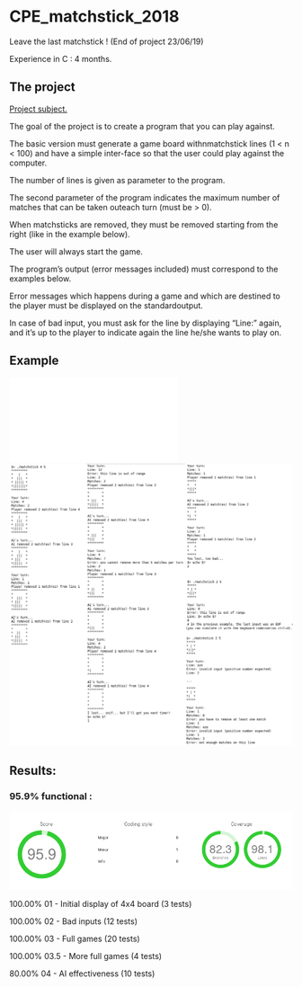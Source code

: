 # CPE_matchstick_2018
Leave the last matchstick ! (End of project 23/06/19)

Experience in C : 4 months.

## The project 

[Project subject.](/Project/B-PSU-200_navy.pdf)

The goal of the project is to create a program that you can play against.

The basic version must generate a game board withnmatchstick lines (1 < n < 100) and have a simple inter-face so that the user could play against the computer.


The number of lines is given as parameter to the program.

The second parameter of the program indicates the maximum number of matches that can be taken outeach turn (must be > 0).

When matchsticks are removed, they must be removed starting from the right (like in the example below).

The user will always start the game.


The program’s output (error messages included) must correspond to the examples below.

Error messages which happens during a game and which are destined to the player must be displayed on the standardoutput.

In case of bad input, you must ask for the line by displaying “Line:” again, and it’s up to the player to indicate again the line he/she wants to play on.




## Example

![Game Example](/Project/B-CPE-111_Matchstick_examples.txt)
![Game Example](/Project/Game_Example.png)






## Results:

### 95.9% functional :

![Nao Marvin Results](/Project/Results_Match.png)

100.00% 01 - Initial display of 4x4 board (3 tests)

100.00% 02 - Bad inputs (12 tests)

100.00% 03 - Full games (20 tests)

100.00% 03.5 - More full games (4 tests)

80.00%  04 - AI effectiveness (10 tests)


